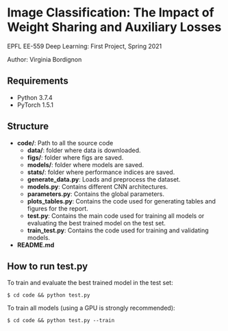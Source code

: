 # Image Classification: The Impact of Weight Sharing and Auxiliary Losses
EPFL EE-559 Deep Learning: First Project, Spring 2021

Author: Virginia Bordignon

## Requirements
- Python 3.7.4
- PyTorch 1.5.1 


## Structure

- **code/**: Path to all the source code
	- **data/**: folder where data is downloaded.
	- **figs/**: folder where figs are saved.
	- **models/**: folder where models are saved.
	- **stats/**: folder where performance indices are saved.
	- **generate_data.py**: Loads and preprocess the dataset. 
	- **models.py**: Contains different CNN architectures.
	- **parameters.py**: Contains the global parameters. 
	- **plots_tables.py**: Contains the code used for generating tables and figures for the report. 
	- **test.py**: Contains the main code used for training all models or evaluating the best trained model on the test set. 
	- **train_test.py**: Contains the code used for training and validating models. 
- **README.md**


## How to run test.py
To train and evaluate the best trained model in the test set:
```
$ cd code && python test.py
```

To train all models (using a GPU is strongly recommended):
```
$ cd code && python test.py --train
```

